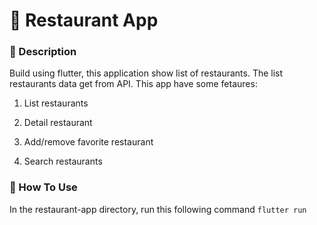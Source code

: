 # :round_pushpin: Restaurant App

### :ledger: Description
Build using flutter, this application show list of restaurants. The list restaurants data get from API. This app have some fetaures:
1. List restaurants

2. Detail restaurant

3. Add/remove favorite restaurant

4. Search restaurants

### :runner: How To Use

In the restaurant-app directory, run this following command ```flutter run```
